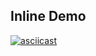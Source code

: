 ## Inline Demo

[![asciicast](https://asciinema.org/a/cqLb8r0VEE6KNz7Zph4x0NmfA.svg)](https://asciinema.org/a/cqLb8r0VEE6KNz7Zph4x0NmfA)

<!--
Replace the asciinema.org ID above with your own recording if needed.
-->
